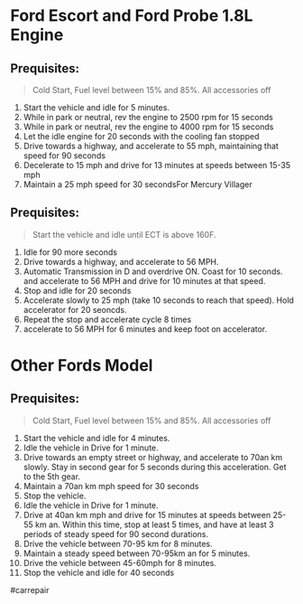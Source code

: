 # Ford Escort and Ford Probe 1.8L Engine
## Prequisites: 
> Cold Start, Fuel level between 15% and 85%. All accessories off
1. Start the vehicle and idle for 5 minutes.
2. While in park or neutral, rev the engine to 2500 rpm for 15 seconds
3. While in park or neutral, rev the engine to 4000 rpm for 15 seconds
4. Let the idle engine for 20 seconds with the cooling fan stopped
5. Drive towards a highway, and accelerate to 55 mph, maintaining that speed for 90 seconds
6. Decelerate to 15 mph and drive for 13 minutes at speeds between 15-35 mph
7. Maintain a 25 mph speed for 30 secondsFor Mercury Villager
## Prequisites:
> Start the vehicle and idle until ECT is above 160F.
1. Idle for 90 more seconds
2. Drive towards a highway, and accelerate to 56 MPH. 
3. Automatic Transmission in D and overdrive ON. Coast for 10 seconds. and accelerate to 56 MPH and drive for 10 minutes at that speed.
4. Stop and idle for 20 seconds
5. Accelerate slowly to 25 mph (take 10 seconds to reach that speed). Hold accelerator for 20 seoncds.
6. Repeat the stop and accelerate cycle 8 times
7. accelerate to 56 MPH for 6 minutes and keep foot on accelerator.

# Other Fords Model
## Prequisites: 
> Cold Start, Fuel level between 15% and 85%. All accessories off
1. Start the vehicle and idle for 4 minutes.
2. Idle the vehicle in Drive for 1 minute.
3. Drive towards an empty street or highway, and accelerate to 70an km slowly. Stay in second gear for 5 seconds during this acceleration. Get to the 5th gear.
4. Maintain a 70an km mph speed for 30 seconds
5. Stop the vehicle.
6. Idle the vehicle in Drive for 1 minute.
7. Drive at 40an km mph and drive for 15 minutes at speeds between 25-55 km an. Within this time, stop at least 5 times, and have at least 3 periods of steady speed for 90 second durations. 
8. Drive the vehicle between 70-95 km for 8 minutes.
9. Maintain a steady speed between 70-95km an for 5 minutes.
10. Drive the vehicle between 45-60mph for 8 minutes.
11. Stop the vehicle and idle for 40 seconds


#carrepair 